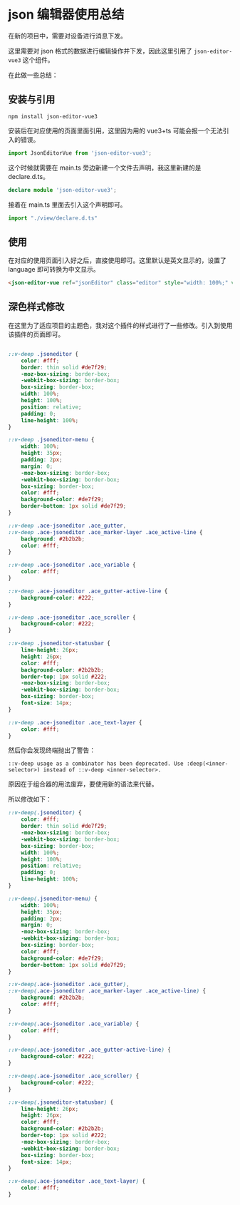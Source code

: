 # json 编辑器使用总结

在新的项目中，需要对设备进行消息下发。

这里需要对 json 格式的数据进行编辑操作并下发，因此这里引用了 `json-editor-vue3` 这个组件。

在此做一些总结：

## 安装与引用

```js-nolint
npm install json-editor-vue3
```

安装后在对应使用的页面里面引用，这里因为用的 vue3+ts 可能会报一个无法引入的错误。

```ts
import JsonEditorVue from 'json-editor-vue3';
```

这个时候就需要在 main.ts 旁边新建一个文件去声明，我这里新建的是 declare.d.ts。

```ts
declare module 'json-editor-vue3';
```

接着在 main.ts 里面去引入这个声明即可。

```ts
import "./view/declare.d.ts"
```

## 使用

在对应的使用页面引入好之后，直接使用即可。这里默认是英文显示的，设置了 language 即可转换为中文显示。

```html
<json-editor-vue ref="jsonEditor" class="editor" style="width: 100%;" v-model="form.params" language="['zh-cn']" />
```

## 深色样式修改

在这里为了适应项目的主题色，我对这个插件的样式进行了一些修改。引入到使用该插件的页面即可。

```css

::v-deep .jsoneditor {
    color: #fff;
    border: thin solid #de7f29;
    -moz-box-sizing: border-box;
    -webkit-box-sizing: border-box;
    box-sizing: border-box;
    width: 100%;
    height: 100%;
    position: relative;
    padding: 0;
    line-height: 100%;
}

::v-deep .jsoneditor-menu {
    width: 100%;
    height: 35px;
    padding: 2px;
    margin: 0;
    -moz-box-sizing: border-box;
    -webkit-box-sizing: border-box;
    box-sizing: border-box;
    color: #fff;
    background-color: #de7f29;
    border-bottom: 1px solid #de7f29;
}

::v-deep .ace-jsoneditor .ace_gutter,
::v-deep .ace-jsoneditor .ace_marker-layer .ace_active-line {
    background: #2b2b2b;
    color: #fff;
}

::v-deep .ace-jsoneditor .ace_variable {
    color: #fff;
}

::v-deep .ace-jsoneditor .ace_gutter-active-line {
    background-color: #222;
}

::v-deep .ace-jsoneditor .ace_scroller {
    background-color: #222;
}

::v-deep .jsoneditor-statusbar {
    line-height: 26px;
    height: 26px;
    color: #fff;
    background-color: #2b2b2b;
    border-top: 1px solid #222;
    -moz-box-sizing: border-box;
    -webkit-box-sizing: border-box;
    box-sizing: border-box;
    font-size: 14px;
}

::v-deep .ace-jsoneditor .ace_text-layer {
    color: #fff;
}
```

然后你会发现终端抛出了警告：

```js-nolint
::v-deep usage as a combinator has been deprecated. Use :deep(<inner-selector>) instead of ::v-deep <inner-selector>.
```

原因在于组合器的用法废弃，要使用新的语法来代替。

所以修改如下：

```css
::v-deep(.jsoneditor) {
    color: #fff;
    border: thin solid #de7f29;
    -moz-box-sizing: border-box;
    -webkit-box-sizing: border-box;
    box-sizing: border-box;
    width: 100%;
    height: 100%;
    position: relative;
    padding: 0;
    line-height: 100%;
}

::v-deep(.jsoneditor-menu) {
    width: 100%;
    height: 35px;
    padding: 2px;
    margin: 0;
    -moz-box-sizing: border-box;
    -webkit-box-sizing: border-box;
    box-sizing: border-box;
    color: #fff;
    background-color: #de7f29;
    border-bottom: 1px solid #de7f29;
}

::v-deep(.ace-jsoneditor .ace_gutter),
::v-deep(.ace-jsoneditor .ace_marker-layer .ace_active-line) {
    background: #2b2b2b;
    color: #fff;
}

::v-deep(.ace-jsoneditor .ace_variable) {
    color: #fff;
}

::v-deep(.ace-jsoneditor .ace_gutter-active-line) {
    background-color: #222;
}

::v-deep(.ace-jsoneditor .ace_scroller) {
    background-color: #222;
}

::v-deep(.jsoneditor-statusbar) {
    line-height: 26px;
    height: 26px;
    color: #fff;
    background-color: #2b2b2b;
    border-top: 1px solid #222;
    -moz-box-sizing: border-box;
    -webkit-box-sizing: border-box;
    box-sizing: border-box;
    font-size: 14px;
}

::v-deep(.ace-jsoneditor .ace_text-layer) {
    color: #fff;
}
```